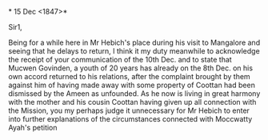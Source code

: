  <Cannanore>* 15 Dec <1847>*

Sir1,

Being for a while here in Mr Hebich's place during his visit to Mangalore and seeing that he delays to return, I think it my duty meanwhile to acknowledge the receipt of your communication of the 10th Dec. and to state that Mucwen Govinden, a youth of 20 years has already on the 8th Dec. on his own accord returned to his relations, after the complaint brought by them against him of having made away with some property of Coottan had been dismissed by the Ameen as unfounded. As he now is living in great harmony with the mother and his cousin Coottan having given up all connection with the Mission, you my perhaps judge it unnecessary for Mr Hebich to enter into further explanations of the circumstances connected with Moccwatty Ayah's petition

